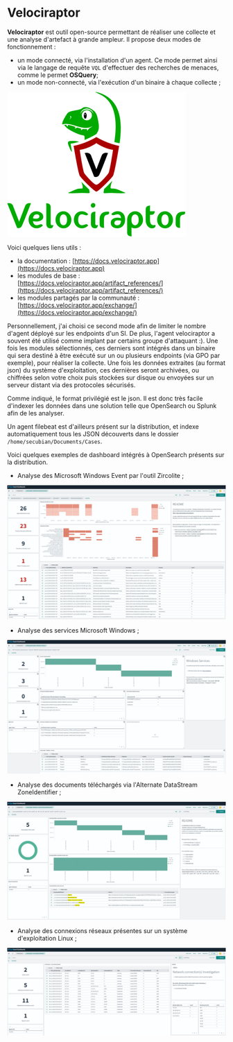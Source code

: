 # Velociraptor



**Velociraptor** est outil open-source permettant de réaliser une collecte et une analyse d'artefact à grande ampleur.
Il propose deux modes de fonctionnement : 

- un mode connecté, via l'installation d'un agent. Ce mode permet ainsi via le langage de requête ```VQL``` d'effectuer des recherches de menaces, comme le permet **OSQuery**; 
- un mode non-connecté, via l'exécution d'un binaire à chaque collecte ;

![logo](./velociraptor_img/logo.svg)

Voici quelques liens utils : 

- la documentation : [https://docs.velociraptor.app](https://docs.velociraptor.app)
- les modules de base : [https://docs.velociraptor.app/artifact_references/](https://docs.velociraptor.app/artifact_references/)
- les modules partagés par la communauté : [https://docs.velociraptor.app/exchange/](https://docs.velociraptor.app/exchange/)


Personnellement, j'ai choisi ce second mode afin de limiter le nombre d'agent déployé sur les endpoints d'un SI.
De plus, l'agent velociraptor a souvent été utilisé comme implant par certains groupe d'attaquant :).
Une fois les modules sélectionnés, ces derniers sont intégrés dans un binaire qui sera destiné à être exécuté sur un ou plusieurs endpoints (via GPO par exemple), pour réaliser la collecte.
Une fois les données extraites (au format json) du système d'exploitation, ces dernières seront archivées, ou chiffrées selon votre choix puis stockées sur disque ou envoyées sur un serveur distant via des protocoles sécurisés.

Comme indiqué, le format privilégié est le json. Il est donc très facile d'indexer les données dans une solution telle que OpenSearch ou Splunk afin de les analyser. 

Un agent filebeat est d'ailleurs présent sur la distribution, et indexe automatiquement tous les JSON découverts dans le dossier ```/home/secubian/Documents/Cases```.

Voici quelques exemples de dashboard intégrés à OpenSearch présents sur la distribution.

- Analyse des Microsoft Windows Event par l'outil Zircolite ;

![dashboard_velociraptor_windows_zircolite.png](./velociraptor_img/dashboard_velociraptor_windows_zircolite.png)

- Analyse des services Microsoft Windows ;

![dashboard_velociraptor_windows_services.png](./velociraptor_img/dashboard_velociraptor_windows_services.png)

- Analyse des documents téléchargés via l'Alternate DataStream ZoneIdentifier ;

![dashboard_velociraptor_windows_zoneidentifier.png](./velociraptor_img/dashboard_velociraptor_windows_zoneidentifier.png)

- Analyse des connexions réseaux présentes sur un système d'exploitation Linux ;
 
![dashboard_velociraptor_linux_netstat.png](./velociraptor_img/dashboard_velociraptor_linux_netstat.png)